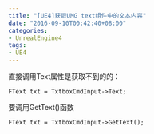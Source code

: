 ```yaml
---
title: "[UE4]获取UMG text组件中的文本内容"
date: "2016-09-10T00:42:40+08:00"
categories:
- UnrealEngine4
tags:
- UE4
---
```


直接调用Text属性是获取不到的的：

    FText txt = TxtboxCmdInput->Text;

要调用GetText()函数

    FText txt = TxtboxCmdInput->GetText();
